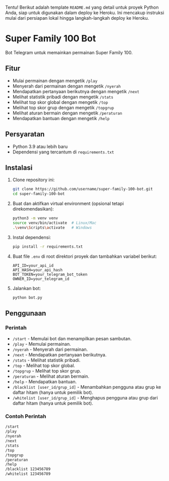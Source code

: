 Tentu! Berikut adalah template `README.md` yang detail untuk proyek Python Anda, siap untuk digunakan dalam deploy ke Heroku. Ini mencakup instruksi mulai dari persiapan lokal hingga langkah-langkah deploy ke Heroku.

# Super Family 100 Bot

Bot Telegram untuk memainkan permainan Super Family 100.

## Fitur

- Mulai permainan dengan mengetik `/play`
- Menyerah dari permainan dengan mengetik `/nyerah`
- Mendapatkan pertanyaan berikutnya dengan mengetik `/next`
- Melihat statistik pribadi dengan mengetik `/stats`
- Melihat top skor global dengan mengetik `/top`
- Melihat top skor grup dengan mengetik `/topgrup`
- Melihat aturan bermain dengan mengetik `/peraturan`
- Mendapatkan bantuan dengan mengetik `/help`

## Persyaratan

- Python 3.9 atau lebih baru
- Dependensi yang tercantum di `requirements.txt`

## Instalasi

1. Clone repository ini:
    ```sh
    git clone https://github.com/username/super-family-100-bot.git
    cd super-family-100-bot
    ```

2. Buat dan aktifkan virtual environment (opsional tetapi direkomendasikan):
    ```sh
    python3 -m venv venv
    source venv/bin/activate  # Linux/Mac
    .\venv\Scripts\activate   # Windows
    ```

3. Instal dependensi:
    ```sh
    pip install -r requirements.txt
    ```

4. Buat file `.env` di root direktori proyek dan tambahkan variabel berikut:
    ```env
    API_ID=your_api_id
    API_HASH=your_api_hash
    BOT_TOKEN=your_telegram_bot_token
    OWNER_ID=your_telegram_id
    ```

5. Jalankan bot:
    ```sh
    python bot.py
    ```

## Penggunaan

### Perintah

- `/start` - Memulai bot dan menampilkan pesan sambutan.
- `/play` - Memulai permainan.
- `/nyerah` - Menyerah dari permainan.
- `/next` - Mendapatkan pertanyaan berikutnya.
- `/stats` - Melihat statistik pribadi.
- `/top` - Melihat top skor global.
- `/topgrup` - Melihat top skor grup.
- `/peraturan` - Melihat aturan bermain.
- `/help` - Mendapatkan bantuan.
- `/blacklist [user_id/grup_id]` - Menambahkan pengguna atau grup ke daftar hitam (hanya untuk pemilik bot).
- `/whitelist [user_id/grup_id]` - Menghapus pengguna atau grup dari daftar hitam (hanya untuk pemilik bot).

### Contoh Perintah

```sh
/start
/play
/nyerah
/next
/stats
/top
/topgrup
/peraturan
/help
/blacklist 123456789
/whitelist 123456789
